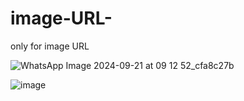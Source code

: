 # image-URL-
only for image URL

![WhatsApp Image 2024-09-21 at 09 12 52_cfa8c27b](https://github.com/user-attachments/assets/801d6338-6ce3-4cbd-bb37-99b8d2ca4cab)

![image](https://github.com/user-attachments/assets/ff360e9c-4bf1-4e74-9425-368d51310077)


